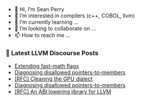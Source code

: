 - 👋 Hi, I’m Sean Perry
- 👀 I’m interested in compilers (c++, COBOL, llvm)
- 🌱 I’m currently learning ...
- 💞️ I’m looking to collaborate on ...
- 📫 How to reach me ...

<!---
s66perry/s66perry is a ✨ special ✨ repository because its `README.md` (this file) appears on your GitHub profile.
You can click the Preview link to take a look at your changes.
--->
### 📕 Latest LLVM Discourse Posts

<!-- DISCOURSE-LLVM:START -->
- [Extending fast-math flags](https://discourse.llvm.org/t/extending-fast-math-flags/88153#post_8)
- [Diagnosing disallowed pointers-to-members](https://discourse.llvm.org/t/diagnosing-disallowed-pointers-to-members/88223#post_6)
- [[RFC] Cleaning the GPU dialect](https://discourse.llvm.org/t/rfc-cleaning-the-gpu-dialect/88170?page=2#post_23)
- [Diagnosing disallowed pointers-to-members](https://discourse.llvm.org/t/diagnosing-disallowed-pointers-to-members/88223#post_5)
- [[RFC] An ABI lowering library for LLVM](https://discourse.llvm.org/t/rfc-an-abi-lowering-library-for-llvm/84495?page=2#post_32)
<!-- DISCOURSE-LLVM:END -->
